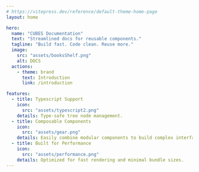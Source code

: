 ```yaml
---
# https://vitepress.dev/reference/default-theme-home-page
layout: home

hero:
  name: "CUBES Documentation"
  text: "Streamlined docs for reusable components."
  tagline: "Build fast. Code clean. Reuse more."
  image:
    src: "assets/booksShelf.png"
    alt: DOCS
  actions:
    - theme: brand
      text: Introduction
      link: /introduction

features:
  - title: Typescript Support
    icon:
      src: "assets/typescript2.png"
    details: Type-safe tree node management.
  - title: Composable Components
    icon:
      src: "assets/gear.png"
    details: Easily combine modular components to build complex interfaces.
  - title: Built for Performance
    icon:
      src: "assets/performance.png"
    details: Optimized for fast rendering and minimal bundle sizes.
---
```

